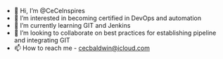 - 👋 Hi, I’m @CeCeInspires
- 👀 I’m interested in becoming certified in DevOps and automation
- 🌱 I’m currently learning GIT and Jenkins
- 💞️ I’m looking to collaborate on best practices for establishing pipeline and integrating GIT
- 📫 How to reach me - cecbaldwin@icloud.com

<!---
CeCeInspires/CeCeInspires is a ✨ special ✨ repository because its `README.md` (this file) appears on your GitHub profile.
You can click the Preview link to take a look at your changes.
--->
